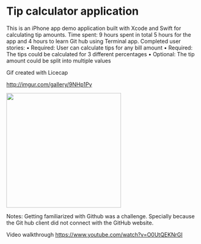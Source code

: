 # Tip calculator application    

This is an iPhone app demo application built with Xcode and Swift for calculating tip amounts. Time spent: 9 hours spent in total 5 hours for the app and 4 hours to learn Git hub using Terminal app.
Completed user stories:
	•	 Required: User can calculate tips for any bill amount
	•	 Required: The tips could be calculated for 3 different percentages
	•	 Optional: The tip amount could be split into multiple values
	
Gif created with Licecap

http://imgur.com/gallery/9NHp1Py 

<img src="http://i.imgur.com/9NHp1Py.gif" alt="" width="300">


Notes:
Getting familiarized with Github was a challenge. Specially because the Git hub client did not connect with the GitHub website. 

Video walkthrough 
https://www.youtube.com/watch?v=O0UtQEKNrGI


